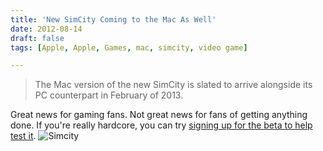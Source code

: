 ```yaml
---
title: 'New SimCity Coming to the Mac As Well'
date: 2012-08-14
draft: false
tags: [Apple, Apple, Games, mac, simcity, video game]

---
```


> The Mac version of the new SimCity is slated to arrive alongside its PC counterpart in February of 2013.

Great news for gaming fans. Not great news for fans of getting anything done. If you're really hardcore, you can try [signing up for the beta to help test it](http://www.simcity.com/en_US/beta/info). ![Simcity](https://chrisenns.com/wp-content/uploads/2012/08/SmeltingPlant_1.png "Simcity")